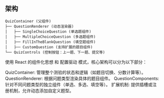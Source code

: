 ## 架构

```
QuizContainer (父组件)
├── QuestionRenderer (动态渲染器)
│   ├── SingleChoiceQuestion (单选题组件)
│   ├── MultipleChoiceQuestion (多选题组件)
│   ├── FillInTheBlankQuestion (填空题组件)
│   ├── CustomQuestion (支持扩展的题目组件)
└── QuizControls (控制按钮：上一题、下一题、提交等)

```

使用 React 的组件化思想 和 配置驱动 模式，核心架构可以分为以下部分：

QuizContainer: 管理整个测验的状态和逻辑（如题目切换、分数计算等）。
QuestionRenderer: 根据问题类型渲染具体的题目组件。
QuestionComponents: 针对不同问题类型的独立组件（单选、多选、填空等）。
扩展机制: 提供插槽或注册机制，允许动态添加自定义题型。
